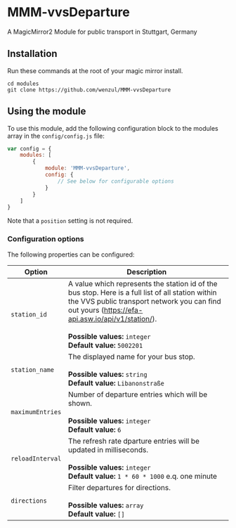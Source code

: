 # MMM-vvsDeparture
A MagicMirror2 Module for public transport in Stuttgart, Germany

## Installation
Run these commands at the root of your magic mirror install.

```shell
cd modules
git clone https://github.com/wenzul/MMM-vvsDeparture
```

## Using the module
To use this module, add the following configuration block to the modules array in the `config/config.js` file:
```js
var config = {
    modules: [
        {
            module: 'MMM-vvsDeparture',
            config: {
                // See below for configurable options
            }
        }
    ]
}
```

Note that a `position` setting is not required.

### Configuration options
The following properties can be configured:

<table width="100%">
	<!-- why, markdown... -->
	<thead>
		<tr>
			<th>Option</th>
			<th width="100%">Description</th>
		</tr>
	<thead>
	<tbody>
		<tr>
			<td><code>station_id</code></td>
			<td>
        A value which represents the station id of the bus stop. Here is a full list of all station within the VVS public transport network you can find out yours (<a href="https://efa-api.asw.io/api/v1/station/">https://efa-api.asw.io/api/v1/station/</a>).
				<br><br><b>Possible values:</b> <code>integer</code>
				<br><b>Default value:</b> <code>5002201</code>
			</td>
		</tr>
		<tr>
			<td><code>station_name</code></td>
			<td>The displayed name for your bus stop.
			<br><br><b>Possible values:</b> <code>string</code>
			<br><b>Default value:</b> <code>Libanonstraße</code>
			</td>
		</tr>
		<tr>
			<td><code>maximumEntries</code></td>
      <td>Number of departure entries which will be shown.
      				<br><br><b>Possible values:</b> <code>integer</code>
				<br><b>Default value:</b> <code>6</code>
			</td>
		</tr>
		<tr>
			<td>
			    <code>reloadInterval</code>
			</td>
      <td> The refresh rate dparture entries will be updated in milliseconds. 
      				<br><br><b>Possible values:</b> <code>integer</code>
				<br><b>Default value:</b> <code>1 * 60 * 1000</code> e.q. one minute
			</td>
		</tr>
		<tr>
			<td>
			    <code>directions</code>
			</td>
            <td>Filter departures for directions.
      			<br><br><b>Possible values:</b> <code>array</code>
				<br><b>Default value:</b> <code>[]</code>
			</td>
		</tr>
	</tbody>
</table>

